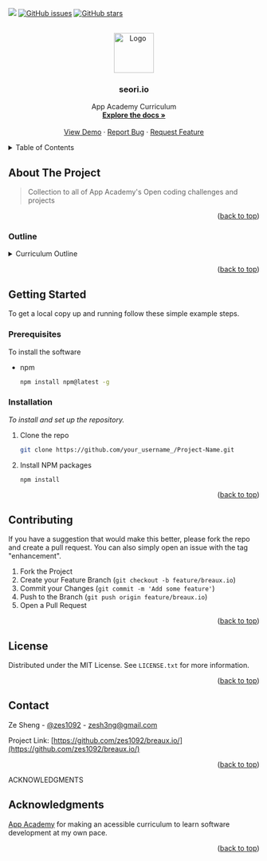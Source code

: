 ![](https://img.shields.io/badge/-zes1092-blueviolet)  [![GitHub issues](https://img.shields.io/github/issues/zes1092/seori-project)](https://github.com/zes1092/seori-project/issues)  [![GitHub stars](https://img.shields.io/github/stars/zes1092/seori-project)](https://github.com/zes1092/seori-project/stargazers)

<div id="top"></div>

<!-- PROJECT SHIELDS -->
<!--
*** I'm using markdown "reference style" links for readability.
*** Reference links are enclosed in brackets [ ] instead of parentheses ( ).
*** See the bottom of this document for the declaration of the reference variables
*** for contributors-url, forks-url, etc. This is an optional, concise syntax you may use.
*** https://www.markdownguide.org/basic-syntax/#reference-style-links
-->
<!--
[![Contributors][contributors-shield]][contributors-url]
[![Forks][forks-shield]][forks-url]
[![Stargazers][stars-shield]][stars-url]
[![Issues][issues-shield]][issues-url]
[![MIT License][license-shield]][license-url]
[![LinkedIn][linkedin-shield]][linkedin-url]
-->


<!-- PROJECT LOGO -->
<br />
<div align="center">
  <a href="https://github.com/zes1092/archetypes.io/">
    <img src="https://scale.com/_next/image?url=%2Fstatic%2Fimg%2Findex%2Fdata-centric%2Fautomate.png&w=256&q=75" alt="Logo" width="80" height="80">
  </a>

  <h3 align="center">seori.io</h3>

  <p align="center">
    App Academy Curriculum 
    <br />
    <a href="https://github.com/zes1092/seori.io/blob/main/README.md"><strong>Explore the docs »</strong></a>
    <br />
    <br />
    <a href="https://github.com/zes1092/seori.io/">View Demo</a>
    ·
    <a href="https://github.com/zes1092/seori.io/issues">Report Bug</a>
    ·
    <a href="https://github.com/zes1092/seori.io/issues">Request Feature</a>
  </p>
</div>



<!-- TABLE OF CONTENTS -->
<details>
  <summary>Table of Contents</summary>
  <ol>
    <li>
      <a href="#about-the-project">About The Project</a>
      <ul>
        <li><a href="#built-with">Outline</a></li>
      </ul>
    </li>
    <li>
      <a href="#getting-started">Getting Started</a>
      <ul>
        <li><a href="#prerequisites">Prerequisites</a></li>
        <li><a href="#installation">Installation</a></li>
      </ul>
    </li>
    <li><a href="#contributing">Contributing</a></li>
    <li><a href="#license">License</a></li>
    <li><a href="#contact">Contact</a></li>
    <li><a href="#acknowledgments">Acknowledgments</a></li>
  </ol>
</details>



<!-- ABOUT THE PROJECT -->
## About The Project

<!-- ![breaux.io](https://scale.com/_next/image?url=%2Fstatic%2Fimg%2Findex%2Fdata-centric%2Fannotate.png&w=256&q=75)
[![Product Name Screen Shot][product-screenshot]](https://example.com) -->

> Collection to all of App Academy's Open coding challenges and projects

<!-- There are many great README templates available on GitHub; however, I didn't find one that really suited my needs so I created this enhanced one. I want to create a README template so amazing that it'll be the last one you ever need -- I think this is it.

Here's why:
* Your time should be focused on creating something amazing. A project that solves a problem and helps others
* You shouldn't be doing the same tasks over and over like creating a README from scratch
* You should implement DRY principles to the rest of your life :smile:

Of course, no one template will serve all projects since your needs may be different. So I'll be adding more in the near future. You may also suggest changes by forking this repo and creating a pull request or opening an issue. Thanks to all the people have contributed to expanding this template!

Use the `BLANK_README.md` to get started. -->

<p align="right">(<a href="#top">back to top</a>)</p>



### Outline

<!-- This section should list any major frameworks/libraries used to bootstrap your project. Leave any add-ons/plugins for the acknowledgements section. Here are a few examples. -->
<details>
<summary>Curriculum Outline</summary>
  <ol>
    <li>
      Web Devlopment Fundamentals 
      <ul>
        <li>Javascript Fundamentals</li>
        <li>Setting Up Your Environment I</li>
        <li>HTML & CSS Fundamentals</li>
        <li>HTML & CSS: Putting It All Together</li>
        <li>Setting Up Your Environment II</li>
        <li>Intermediate JavaScript</li>
      </ul>
    </li>
    <li>
      Javascript Fundamentals 
      <ul>
        <li>Introduction to Javascript</li>
        <li>Control Flow </li>
        <li>Intermediate Javascript</li>
        <li>Intermediate Arrays</li>
        <li>Advanced Arrays</li>
        <li>Additional Practices</li>
        <li>Advanced Array Methods</li>
      </ul>
    </li>
    <li>
        Intermediate Javascript
        <ul>
            <li>Local JavaScript</li>
            <li>Objects</li>
            <li>Callbacks</li>
            <li>Scope and Closures</li>
            <li>Recursion</li>
            <li>IIFEs and Recalls</li>
            <li>Asynchronicity</li>
        </ul>
      </li>
      <li>
        TDD and OOP
        <ul>
            <li> Basic Coding Principles</li>
            <li> Object-Oriented Programming</li>
            <li> Context in JavaScript</li>
            <li> TDD Basics</li>
            <li> Intermediate TDD</li>
        </ul>
      </li>
      <li>
        Data Structures and Algorithms
        <ul>
            <li>Code Performance</li>
            <li>Data Structures I</li>
            <li>Whiteboarding I</li>
            <li>Data Structures II</li>
            <li>Sorting</li>
            <li>Trees and Binary Search</li> 
            <li>Graphs</li>
            <li>Whiteboarding II</li> 
        </ul>
      </li>
      <li>
        HTML and CSS
        <ul>
            <li>CSS Fundamentals</li>
            <li>Intermediate CSS</li>
            <li>Advanced CSS</li>
        </ul>
      </li>
      <li>
        Servers, APIs, and Promises
        <ul>
            <li>HTTP Servers I</li>
            <li>HTTP Servers I</li>
            <li>Asynchronous JavaScript</li>
            <li>APIs</li>
            <li>Networks</li>
        </ul>
      </li>
      <li>
        Frontend Javascript
        <ul>
            <li>The Browser</li>
            <li>Working with the DOM</li>
            <li>Handling Events and Data</li>
            <li>Browser Storage</li>
            <li>Capstone Project</li>
        </ul>
      </li>
      <li>
        Express SQL
        <ul>
            <li>Express Basics</li>
            <li>Intermediate Express</li>
            <li>Express Capstone</li>
            <li>SQL Basics</li>
            <li>Intermediate SQL</li> 
            <li>SQL Capstone Project</li>
            <li>Advanced SQL Topics</li> 
        </ul>
      </li>
      <li>
        Express and Sequelize 
        <ul>
            <li>Sequelize Foundations</li>
            <li>Relationships in Sequelize</li>
            <li>Real World Sequelize Applications</li>
            <li>Express & SQL Capstone</li>
        </ul>
      </li>
      <li>
        Web Security and Authentication
        <ul>
            <li>Web Application Security</li>
            <li>Backend Authentication</li>
        </ul>
      </li>
      <li>
        React
        <ul>
            <li>React Basics</li>
            <li>React Hooks and Forms</li>
            <li>React Context and Jest</li>
            <li>Class Components</li>
        </ul>
      </li>
      <li>
        Python
        <ul>
            <li>Data Types</li>
            <li>Functions and Statements</li>
            <li>Structured Data I</li>
            <li>Structured Data II</li>
            <li>Object-Oriented Python</li>
            <li>Python Environment and Testing</li>
            <li>Python Capstone</li>
        </ul>
      </li>
      <li>
        Flask, SQLAlchemy, and Forms
        <ul>
            <li>Flask Basics</li>
            <li>SQLAlchemy Basics</li>
            <li>Migrations</li>
        </ul>
      </li>
      <li>
        Docker and Microservices
        <ul>
            <li>Docker Basics</li>
            <li>Docker Images</li>
            <li>Docker Compose</li>
            <li>Microservices Applied</li>
        </ul>
      </li>
  </ol>
</details>

<p align="right">(<a href="#top">back to top</a>)</p>

<!-- GETTING STARTED -->
## Getting Started

<!-- This is an example of how you may give instructions on setting up your project locally. -->
To get a local copy up and running follow these simple example steps.

### Prerequisites

<!-- This is an example of how to list things you need to use the software and how to install them. -->
To install the software
* npm
  ```sh
  npm install npm@latest -g
  ```

### Installation

<!-- _Below is an example of how you can instruct your audience on installing and setting up your app. This template doesn't rely on any external dependencies or services._ -->
_To install and set up the repository._

<!-- 1. Get a free API Key at [https://example.com](https://example.com) -->
1. Clone the repo
   ```sh
   git clone https://github.com/your_username_/Project-Name.git
   ```
2. Install NPM packages
   ```sh
   npm install
   ```
<!-- 3. Enter your API in `config.js`
   ```js
   const API_KEY = 'ENTER YOUR API';
   ``` -->

<p align="right">(<a href="#top">back to top</a>)</p>



<!-- USAGE EXAMPLES -->
<!-- ## Usage

Use this space to show useful examples of how a project can be used. Additional screenshots, code examples and demos work well in this space. You may also link to more resources.

_For more examples, please refer to the [Documentation](https://example.com)_

<p align="right">(<a href="#top">back to top</a>)</p> -->



<!-- ROADMAP -->
<!-- ## Roadmap

- [x] Add Changelog
- [x] Add back to top links
- [ ] Add Additional Templates w/ Examples
- [ ] Add "components" document to easily copy & paste sections of the readme
- [ ] Multi-language Support
    - [ ] Chinese
    - [ ] Spanish

See the [open issues](https://github.com/othneildrew/Best-README-Template/issues) for a full list of proposed features (and known issues).

<p align="right">(<a href="#top">back to top</a>)</p> -->



<!-- CONTRIBUTING -->
## Contributing

If you have a suggestion that would make this better, please fork the repo and create a pull request. You can also simply open an issue with the tag "enhancement".

1. Fork the Project
2. Create your Feature Branch (`git checkout -b feature/breaux.io`)
3. Commit your Changes (`git commit -m 'Add some feature'`)
4. Push to the Branch (`git push origin feature/breaux.io`)
5. Open a Pull Request

<p align="right">(<a href="#top">back to top</a>)</p>



<!-- LICENSE -->
## License

Distributed under the MIT License. See `LICENSE.txt` for more information.

<p align="right">(<a href="#top">back to top</a>)</p>



<!-- CONTACT -->
## Contact

Ze Sheng - [@zes1092](https://twitter.com/zes1092) - zesh3ng@gmail.com

Project Link: [https://github.com/zes1092/breaux.io/](https://github.com/zes1092/breaux.io/)

<p align="right">(<a href="#top">back to top</a>)</p>



 ACKNOWLEDGMENTS 
 ## Acknowledgments

[App Academy](https://my.appacademy.io/) for making an acessible curriculum to learn software development at my own pace. 

<p align="right">(<a href="#top">back to top</a>)</p>



<!-- MARKDOWN LINKS & IMAGES -->
<!-- https://www.markdownguide.org/basic-syntax/#reference-style-links -->
[contributors-shield]: https://img.shields.io/github/contributors/othneildrew/Best-README-Template.svg?style=for-the-badge
[contributors-url]: https://github.com/othneildrew/Best-README-Template/graphs/contributors
[forks-shield]: https://img.shields.io/github/forks/othneildrew/Best-README-Template.svg?style=for-the-badge
[forks-url]: https://github.com/othneildrew/Best-README-Template/network/members
[stars-shield]: https://img.shields.io/github/stars/othneildrew/Best-README-Template.svg?style=for-the-badge
[stars-url]: https://github.com/othneildrew/Best-README-Template/stargazers
[issues-shield]: https://img.shields.io/github/issues/othneildrew/Best-README-Template.svg?style=for-the-badge
[issues-url]: https://github.com/othneildrew/Best-README-Template/issues
[license-shield]: https://img.shields.io/github/license/othneildrew/Best-README-Template.svg?style=for-the-badge
[license-url]: https://github.com/othneildrew/Best-README-Template/blob/master/LICENSE.txt
[linkedin-shield]: https://img.shields.io/badge/-LinkedIn-black.svg?style=for-the-badge&logo=linkedin&colorB=555
[linkedin-url]: https://linkedin.com/in/othneildrew
[product-screenshot]: images/screenshot.png



